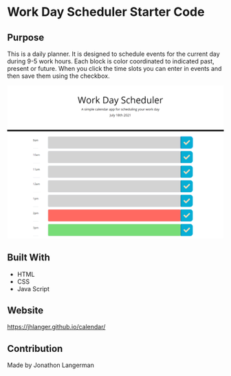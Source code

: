 # Work Day Scheduler Starter Code

## Purpose
This is a daily planner. It is designed to schedule events for the current day during 9-5 work hours. Each block is color coordinated to indicated past, present or future. When you click the time slots you can enter in events and then save them using the checkbox. 

![calendarapp](./assets/images/calendar.PNG?raw=true "Image of Calendar app")

## Built With
* HTML
* CSS
* Java Script

## Website
https://jhlanger.github.io/calendar/

## Contribution
Made by Jonathon Langerman
